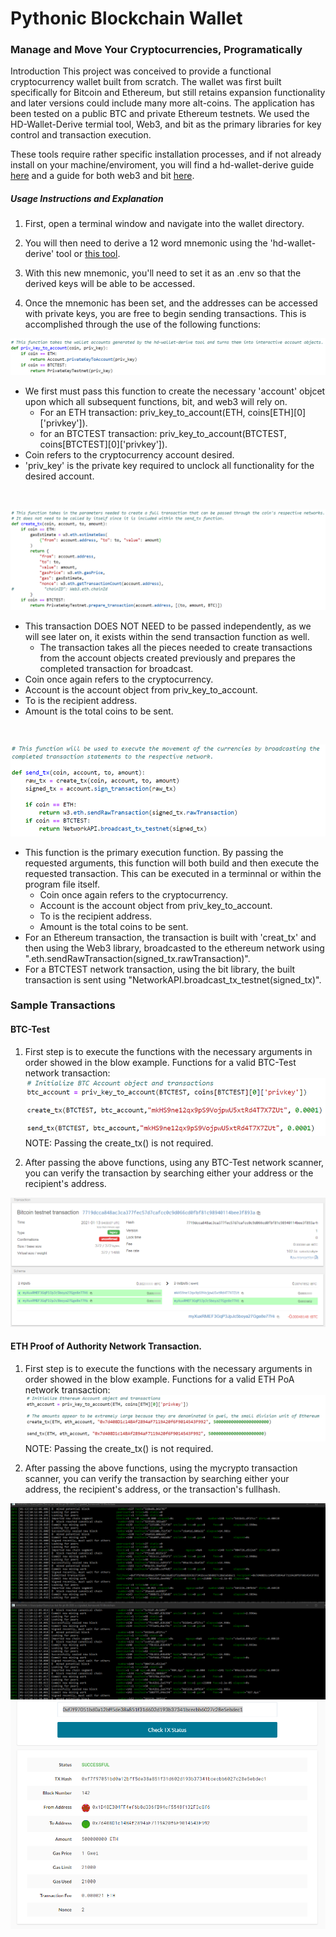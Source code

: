 # Pythonic Blockchain Wallet

### Manage and Move Your Cryptocurrencies, Programatically

Introduction
This project was conceived to provide a functional cryptocurrency wallet built from scratch. The wallet was first built specifically for Bitcoin and Ethereum, but still retains expansion functionality and later versions could include many more alt-coins. The application has been tested on a public BTC and private Ethereum testnets. We used the HD-Wallet-Derive termial tool, Web3, and bit as the primary libraries for key control and transaction execution. 

These tools require rather specific installation processes, and if not already install on your machine/enviroment, you will find a hd-wallet-derive guide [here](Install_readmes/HD_Wallet_Derive_Install_Guide.md) and a guide for both web3 and bit [here](Install_readmes/Blockchain_TX_Install_Guide.md).
<br>

##### Usage Instructions and Explanation
1) First, open a terminal window and navigate into the wallet directory.

2) You will then need to derive a 12 word mnemonic using the 'hd-wallet-derive' tool or [this tool](https://iancoleman.io/bip39/).

3) With this new mnemonic, you'll need to set it as an .env so that the derived keys will be able to be accessed. 

4) Once the mnemonic has been set, and the addresses can be accessed with private keys, you are free to begin sending transactions. This is accomplished through the use of the following functions:

![PrivateKeytoAccount](./Images/priv_key_to.png)
* We first must pass this function to create the necessary 'account' objcet upon which all subsequent functions, bit, and web3 will rely on.
    * For an ETH transaction: priv_key_to_account(ETH, coins[ETH][0]['privkey']).
    * for an BTCTEST transaction: priv_key_to_account(BTCTEST, coins[BTCTEST][0]['privkey']).
* Coin refers to the cryptocurrency account desired.
* 'priv_key' is the private key required to unclock all functionality for the desired account.

<br>

![Create Transaction](./Images/create_tx.png)
* This transaction DOES NOT NEED to be passed independently, as we will see later on, it exists within the send transaction function as well.
    * The transaction takes all the pieces needed to create transactions from the account objects created previously and prepares the completed transaction for broadcast.
* Coin once again refers to the cryptocurrency.
* Account is the account object from priv_key_to_account.
* To is the recipient address.
* Amount is the total coins to be sent.

<br>

![Send Tx](./Images/send_tx.png)
* This function is the primary execution function. By passing the requested arguments, this function will both build and then execute the requested transaction. This can be executed in a terminnal or within the program file itself.
    * Coin once again refers to the cryptocurrency.
    * Account is the account object from priv_key_to_account.
    * To is the recipient address.
    * Amount is the total coins to be sent.
* For an Ethereum transaction, the transaction is built with 'creat_tx' and then using the Web3 library, broadcasted to the ethereum network using ".eth.sendRawTransaction(signed_tx.rawTransaction)".
* For a BTCTEST network transaction, using the bit library, the built transaction is sent using  "NetworkAPI.broadcast_tx_testnet(signed_tx)".

### Sample Transactions
#### BTC-Test

1) First step is to execute the functions with the necessary arguments in order showed in the blow example. Functions for a valid BTC-Test network transaction:
![BTC Commands](./Images/BTC_commands.png)
NOTE: Passing the create_tx() is not required.

2) After passing the above functions, using any BTC-Test network scanner, you can verify the transaction by searching either your address or the recipient's address.

![BTC confirmed](./Images/btctest-success.png)

#### ETH Proof of Authority Network Transaction.

1) First step is to execute the functions with the necessary arguments in order showed in the blow example. Functions for a valid ETH PoA network transaction:
![ETH Commands](./Images/ETH_commands.png)
NOTE: Passing the create_tx() is not required.

2) After passing the above functions, using the mycrypto transaction scanner, you can verify the transaction by searching either your address, the recipient's address, or the transaction's fullhash.

![ETH transaction mined](./Images/eth_poa_chain_tx2.png)
![ETH confirmed mined](./Images/eth_poa_chain_confirm.png)